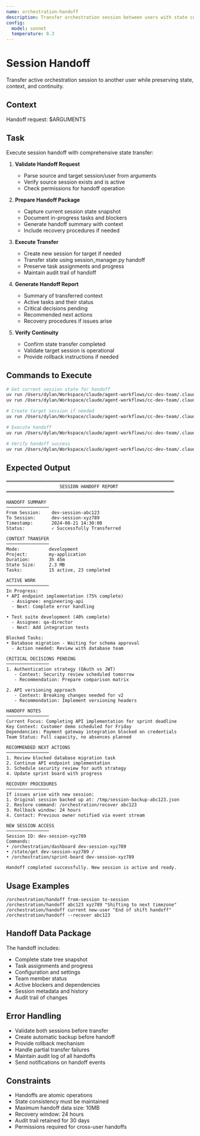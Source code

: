 ```yaml
---
name: orchestration-handoff
description: Transfer orchestration session between users with state continuity
config:
  model: sonnet
  temperature: 0.3
---
```


# Session Handoff

Transfer active orchestration session to another user while preserving state, context, and continuity.

## Context

Handoff request: $ARGUMENTS

## Task

Execute session handoff with comprehensive state transfer:

1. **Validate Handoff Request**
   - Parse source and target session/user from arguments
   - Verify source session exists and is active
   - Check permissions for handoff operation

2. **Prepare Handoff Package**
   - Capture current session state snapshot
   - Document in-progress tasks and blockers
   - Generate handoff summary with context
   - Include recovery procedures if needed

3. **Execute Transfer**
   - Create new session for target if needed
   - Transfer state using session_manager.py handoff
   - Preserve task assignments and progress
   - Maintain audit trail of handoff

4. **Generate Handoff Report**
   - Summary of transferred context
   - Active tasks and their status
   - Critical decisions pending
   - Recommended next actions
   - Recovery procedures if issues arise

5. **Verify Continuity**
   - Confirm state transfer completed
   - Validate target session is operational
   - Provide rollback instructions if needed

## Commands to Execute

```bash
# Get current session state for handoff
uv run /Users/dylan/Workspace/claude/agent-workflows/cc-dev-team/.claude/scripts/session_manager.py info <from-session> --json
uv run /Users/dylan/Workspace/claude/agent-workflows/cc-dev-team/.claude/scripts/state_manager.py get <from-session> "/" --json

# Create target session if needed
uv run /Users/dylan/Workspace/claude/agent-workflows/cc-dev-team/.claude/scripts/session_manager.py create --mode <mode> --parent <from-session> --json

# Execute handoff
uv run /Users/dylan/Workspace/claude/agent-workflows/cc-dev-team/.claude/scripts/session_manager.py handoff <from-session> <to-session> --data '<handoff-context>' --json

# Verify handoff success
uv run /Users/dylan/Workspace/claude/agent-workflows/cc-dev-team/.claude/scripts/session_manager.py info <to-session> --json
```

## Expected Output

```
═══════════════════════════════════════════════════════════════
                    SESSION HANDOFF REPORT
═══════════════════════════════════════════════════════════════

HANDOFF SUMMARY
────────────────
From Session:    dev-session-abc123
To Session:      dev-session-xyz789
Timestamp:       2024-08-21 14:30:00
Status:          ✓ Successfully Transferred

CONTEXT TRANSFER
────────────────
Mode:           development
Project:        my-application
Duration:       3h 45m
State Size:     2.3 MB
Tasks:          15 active, 23 completed

ACTIVE WORK
────────────────
In Progress:
• API endpoint implementation (75% complete)
  - Assignee: engineering-api
  - Next: Complete error handling

• Test suite development (40% complete)
  - Assignee: qa-director
  - Next: Add integration tests

Blocked Tasks:
• Database migration - Waiting for schema approval
  - Action needed: Review with database team

CRITICAL DECISIONS PENDING
────────────────
1. Authentication strategy (OAuth vs JWT)
   - Context: Security review scheduled tomorrow
   - Recommendation: Prepare comparison matrix

2. API versioning approach
   - Context: Breaking changes needed for v2
   - Recommendation: Implement versioning headers

HANDOFF NOTES
────────────────
Current Focus: Completing API implementation for sprint deadline
Key Context: Customer demo scheduled for Friday
Dependencies: Payment gateway integration blocked on credentials
Team Status: Full capacity, no absences planned

RECOMMENDED NEXT ACTIONS
────────────────
1. Review blocked database migration task
2. Continue API endpoint implementation
3. Schedule security review for auth strategy
4. Update sprint board with progress

RECOVERY PROCEDURES
────────────────
If issues arise with new session:
1. Original session backed up at: /tmp/session-backup-abc123.json
2. Restore command: /orchestration/recover abc123
3. Rollback window: 24 hours
4. Contact: Previous owner notified via event stream

NEW SESSION ACCESS
────────────────
Session ID: dev-session-xyz789
Commands:
• /orchestration/dashboard dev-session-xyz789
• /state/get dev-session-xyz789 /
• /orchestration/sprint-board dev-session-xyz789

Handoff completed successfully. New session is active and ready.
```

## Usage Examples

```
/orchestration/handoff from-session to-session
/orchestration/handoff abc123 xyz789 "Shifting to next timezone"
/orchestration/handoff current new-user "End of shift handoff"
/orchestration/handoff --recover abc123
```

## Handoff Data Package

The handoff includes:
- Complete state tree snapshot
- Task assignments and progress
- Configuration and settings
- Team member status
- Active blockers and dependencies
- Session metadata and history
- Audit trail of changes

## Error Handling

- Validate both sessions before transfer
- Create automatic backup before handoff
- Provide rollback mechanism
- Handle partial transfer failures
- Maintain audit log of all handoffs
- Send notifications on handoff events

## Constraints

- Handoffs are atomic operations
- State consistency must be maintained
- Maximum handoff data size: 10MB
- Recovery window: 24 hours
- Audit trail retained for 30 days
- Permissions required for cross-user handoffs